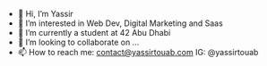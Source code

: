 - 👋 Hi, I’m Yassir
- 👀 I’m interested in Web Dev, Digital Marketing and Saas
- 🌱 I’m currently a student at 42 Abu Dhabi
- 💞️ I’m looking to collaborate on ...
- 📫 How to reach me: contact@yassirtouab.com IG: @yassirtouab

<!---
yassirtouab/yassirtouab is a ✨ special ✨ repository because its `README.md` (this file) appears on your GitHub profile.
You can click the Preview link to take a look at your changes.
--->

